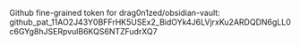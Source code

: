 Github fine-grained token for drag0n1zed/obsidian-vault: 
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